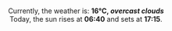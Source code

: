 <p  align="center"><br/>Currently, the weather is: <b> 16°C, <i>overcast clouds</i></b></br>Today, the sun rises at <b>06:40</b> and sets at <b>17:15</b>.</p>